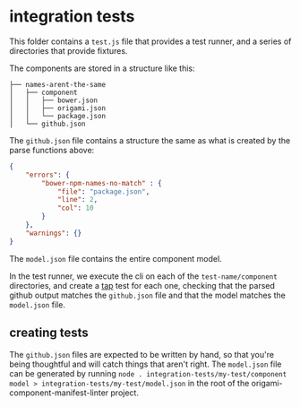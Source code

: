 # integration tests

This folder contains a `test.js` file that provides a test runner, and a series
of directories that provide fixtures.

The components are stored in a structure like this:

```text
├── names-arent-the-same
│   ├── component
│   │   ├── bower.json
│   │   ├── origami.json
│   │   └── package.json
│   └── github.json
```

The `github.json` file contains a structure the same as what is created by the
parse functions above:

```json
{
	"errors": {
		"bower-npm-names-no-match" : {
			"file": "package.json",
			"line": 2,
			"col": 10
		}
	},
	"warnings": {}
}
```

The `model.json` file contains the entire component model.

In the test runner, we execute the cli on each of the `test-name/component`
directories, and create a [tap](https://node-tap.org/) test for each one,
checking that the parsed github output matches the `github.json` file and that
the model matches the `model.json` file.

## creating tests

The `github.json` files are expected to be written by hand, so that you're being
thoughtful and will catch things that aren't right.
The `model.json` file can be generated by running `node
. integration-tests/my-test/component model >
integration-tests/my-test/model.json` in the root of the
origami-component-manifest-linter project.
